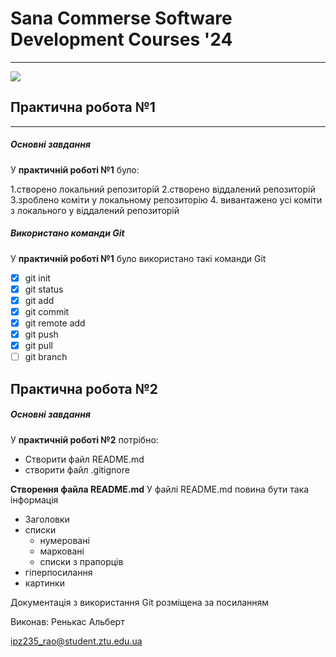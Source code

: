  #  Sana Commerse Software Development Courses '24 
 ___
 ![](https://upload.wikimedia.org/wikipedia/commons/0/08/Sana_Commerce_Logo.png)
 ## Практична робота №1 
 ____
 ##### Основні завдання
 У __практичній роботі №1__ було:

 1.створено локальний репозиторій
 2.створено віддалений репозиторій
 3.зроблено коміти у локальному репозиторію
 4. вивантажено усі коміти з локального у віддалений репозиторій
 ##### Використано команди Git
У __практичній роботі №1__ було використано такі команди Git
 - [x] git init
 - [x] git status
 - [x] git add
 - [x] git commit
 - [x] git remote add
 - [x] git push
 - [x] git pull
 - [ ] git branch 
 ## Практична робота №2
  ##### Основні завдання
  У __практичній роботі №2__ потрібно:
  * Створити файл README.md
  * створити файл .gitignore

__Створення файла README.md__
У файлі README.md повина бути така інформація
* Заголовки
* списки  
  * нумеровані
  * марковані
  * списки з прапорців
* гіперпосилання
* картинки

Документація з використання Git розміщена за посиланням

Виконав: Ренькас Альберт

ipz235_rao@student.ztu.edu.ua



